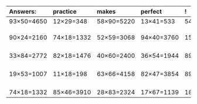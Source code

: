 | Answers: | practice | makes | perfect | ! |
| :--- | :--- | :--- | :--- | :--- |
| 93×50=4650 | 12×29=348 | 58×90=5220 | 13×41=533 | 54×13=702 | 
|   |   |   |   |   | 
|   |   |   |   |   | 
|   |   |   |   |   | 
| 90×24=2160 | 74×18=1332 | 52×59=3068 | 94×40=3760 | 15×41=615 | 
|   |   |   |   |   | 
|   |   |   |   |   | 
|   |   |   |   |   | 
|   |   |   |   |   | 
| 33×84=2772 | 82×18=1476 | 40×60=2400 | 36×54=1944 | 89×84=7476 | 
|   |   |   |   |   | 
|   |   |   |   |   | 
|   |   |   |   |   | 
|   |   |   |   |   | 
| 19×53=1007 | 11×18=198 | 63×66=4158 | 82×47=3854 | 89×51=4539 | 
|   |   |   |   |   | 
|   |   |   |   |   | 
|   |   |   |   |   | 
|   |   |   |   |   | 
| 74×18=1332 | 85×46=3910 | 28×83=2324 | 17×67=1139 | 18×78=1404 | 
